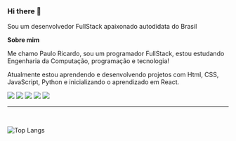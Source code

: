 ### Hi there 👋

Sou um desenvolvedor FullStack apaixonado autodidata do Brasil

<b> Sobre mim </b>
<br>

Me chamo Paulo Ricardo, sou um programador FullStack, estou estudando Engenharia da Computação, programação e tecnologia!

Atualmente estou aprendendo e desenvolvendo projetos com Html, CSS, JavaScript, Python e inicializando o aprendizado em React.

<img src="https://img.shields.io/badge/HTML5-E34F26?style=for-the-badge&logo=html5&logoColor=white" /> <img src="https://img.shields.io/badge/CSS3-1572B6?style=for-the-badge&logo=css3&logoColor=white" /> <img src="https://img.shields.io/badge/JavaScript-323330?style=for-the-badge&logo=javascript&logoColor=F7DF1E" /> <img src="https://img.shields.io/badge/Wordpress-21759B?style=for-the-badge&logo=wordpress&logoColor=white"> <img src="https://img.shields.io/badge/Python-14354C?style=for-the-badge&logo=python&logoColor=white" /> 
<br>
<hr size="5">
<br>

![Top Langs](https://github-readme-stats.vercel.app/api/top-langs/?username=prbs06&hide_progress=true)
